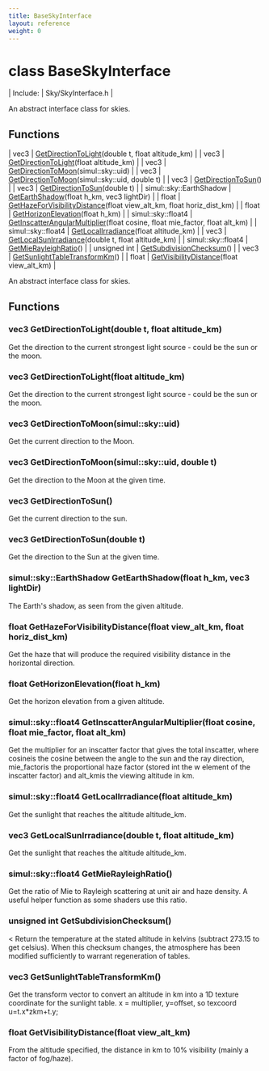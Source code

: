 ```yaml
---
title: BaseSkyInterface
layout: reference
weight: 0
---
```

class BaseSkyInterface
===

| Include: | Sky/SkyInterface.h |

An abstract interface class for skies.
  


Functions
---

| vec3 | [GetDirectionToLight](#GetDirectionToLight)(double t, float altitude_km) |
| vec3 | [GetDirectionToLight](#GetDirectionToLight)(float altitude_km) |
| vec3 | [GetDirectionToMoon](#GetDirectionToMoon)(simul::sky::uid) |
| vec3 | [GetDirectionToMoon](#GetDirectionToMoon)(simul::sky::uid, double t) |
| vec3 | [GetDirectionToSun](#GetDirectionToSun)() |
| vec3 | [GetDirectionToSun](#GetDirectionToSun)(double t) |
| simul::sky::EarthShadow | [GetEarthShadow](#GetEarthShadow)(float h_km, vec3 lightDir) |
| float | [GetHazeForVisibilityDistance](#GetHazeForVisibilityDistance)(float view_alt_km, float horiz_dist_km) |
| float | [GetHorizonElevation](#GetHorizonElevation)(float h_km) |
| simul::sky::float4 | [GetInscatterAngularMultiplier](#GetInscatterAngularMultiplier)(float cosine, float mie_factor, float alt_km) |
| simul::sky::float4 | [GetLocalIrradiance](#GetLocalIrradiance)(float altitude_km) |
| vec3 | [GetLocalSunIrradiance](#GetLocalSunIrradiance)(double t, float altitude_km) |
| simul::sky::float4 | [GetMieRayleighRatio](#GetMieRayleighRatio)() |
| unsigned int | [GetSubdivisionChecksum](#GetSubdivisionChecksum)() |
| vec3 | [GetSunlightTableTransformKm](#GetSunlightTableTransformKm)() |
| float | [GetVisibilityDistance](#GetVisibilityDistance)(float view_alt_km) |

An abstract interface class for skies.
  


Functions
---
<a name="GetDirectionToLight"></a>
### vec3 GetDirectionToLight(double t, float altitude_km)
Get the direction to the current strongest light source - could be the sun or the moon.
<a name="GetDirectionToLight"></a>
### vec3 GetDirectionToLight(float altitude_km)
Get the direction to the current strongest light source - could be the sun or the moon.
<a name="GetDirectionToMoon"></a>
### vec3 GetDirectionToMoon(simul::sky::uid)
Get the current direction to the Moon.
<a name="GetDirectionToMoon"></a>
### vec3 GetDirectionToMoon(simul::sky::uid, double t)
Get the direction to the Moon at the given time.
<a name="GetDirectionToSun"></a>
### vec3 GetDirectionToSun()
Get the current direction to the sun.
<a name="GetDirectionToSun"></a>
### vec3 GetDirectionToSun(double t)
Get the direction to the Sun at the given time.
<a name="GetEarthShadow"></a>
### simul::sky::EarthShadow GetEarthShadow(float h_km, vec3 lightDir)
The Earth's shadow, as seen from the given altitude.
<a name="GetHazeForVisibilityDistance"></a>
### float GetHazeForVisibilityDistance(float view_alt_km, float horiz_dist_km)
Get the haze that will produce the required visibility distance in the horizontal direction.
<a name="GetHorizonElevation"></a>
### float GetHorizonElevation(float h_km)
Get the horizon elevation from a given altitude.
<a name="GetInscatterAngularMultiplier"></a>
### simul::sky::float4 GetInscatterAngularMultiplier(float cosine, float mie_factor, float alt_km)
Get the multiplier for an inscatter factor that gives the total inscatter, where cosineis the cosine between
the angle to the sun and the ray direction, mie_factoris the proportional haze factor (stored int the w element of the inscatter factor)
and alt_kmis the viewing altitude in km.
<a name="GetLocalIrradiance"></a>
### simul::sky::float4 GetLocalIrradiance(float altitude_km)
Get the sunlight that reaches the altitude altitude_km.
<a name="GetLocalSunIrradiance"></a>
### vec3 GetLocalSunIrradiance(double t, float altitude_km)
Get the sunlight that reaches the altitude altitude_km.
<a name="GetMieRayleighRatio"></a>
### simul::sky::float4 GetMieRayleighRatio()
Get the ratio of Mie to Rayleigh scattering at unit air and haze density. A useful helper function as some shaders use this ratio.
<a name="GetSubdivisionChecksum"></a>
### unsigned int GetSubdivisionChecksum()
< Return the temperature at the stated altitude in kelvins (subtract 273.15 to get celsius).
When this checksum changes, the atmosphere has been modified sufficiently to warrant regeneration of tables.
<a name="GetSunlightTableTransformKm"></a>
### vec3 GetSunlightTableTransformKm()
Get the transform vector to convert an altitude in km into a 1D texture coordinate for the sunlight table. x = multiplier, y=offset, so texcoord u=t.x*zkm+t.y;
<a name="GetVisibilityDistance"></a>
### float GetVisibilityDistance(float view_alt_km)
From the altitude specified, the distance in km to 10% visibility (mainly a factor of fog/haze).
